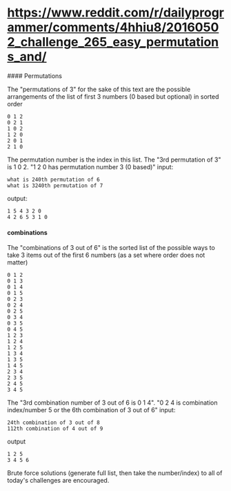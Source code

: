 # https://www.reddit.com/r/dailyprogrammer/comments/4hhiu8/20160502_challenge_265_easy_permutations_and/

#### Permutations

The "permutations of 3" for the sake of this text are the possible arrangements of the list of first 3 numbers (0 based but optional) in sorted order
```
0 1 2
0 2 1
1 0 2
1 2 0
2 0 1
2 1 0
```
The permutation number is the index in this list. The "3rd permutation of 3" is 1 0 2. "1 2 0 has permutation number 3 (0 based)"
input:
```
what is 240th permutation of 6
what is 3240th permutation of 7
```
output:
```
1 5 4 3 2 0
4 2 6 5 3 1 0
```
#### combinations

The "combinations of 3 out of 6" is the sorted list of the possible ways to take 3 items out of the first 6 numbers (as a set where order does not matter)
```
0 1 2
0 1 3
0 1 4
0 1 5
0 2 3
0 2 4
0 2 5
0 3 4
0 3 5
0 4 5
1 2 3
1 2 4
1 2 5
1 3 4
1 3 5
1 4 5
2 3 4
2 3 5
2 4 5
3 4 5
```
The "3rd combination number of 3 out of 6 is 0 1 4". "0 2 4 is combination index/number 5 or the 6th combination of 3 out of 6"
input:
```
24th combination of 3 out of 8
112th combination of 4 out of 9
```
output
```
1 2 5
3 4 5 6
```
Brute force solutions (generate full list, then take the number/index) to all of today's challenges are encouraged.
